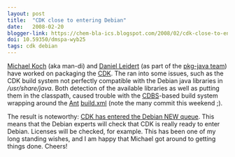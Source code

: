 ```yaml
---
layout: post
title:  "CDK close to entering Debian"
date:   2008-02-20
blogger-link: https://chem-bla-ics.blogspot.com/2008/02/cdk-close-to-entering-debian.html
doi: 10.59350/dmspa-wyb25
tags: cdk debian
---
```


[Michael Koch](http://gnu.wildebeest.org/diary-man-di/) (aka man-di) and [Daniel Leidert](http://www.wgdd.de/) (as part of the
[pkg-java team](http://alioth.debian.org/projects/pkg-java/)) have worked on packaging the [CDK](http://cdk.sf.net/). The ran into
some issues, such as the CDK build system not perfectly compatible with the Debian java libraries in */usr/share/java*.
Both detection of the available libraries as well as putting them in the classpath, caused trouble with the
[CDBS](http://build-common.alioth.debian.org/)-based build system wrapping around the [Ant](http://ant.apache.org/)
[build.xml](http://cdk.svn.sourceforge.net/viewvc/cdk/branches/cdk-1.0.x/build.xml?view=log) (note the many commit this weekend ;).

The result is noteworthy: [CDK has entered the Debian NEW queue](http://ftp-master.debian.org/new/cdk_1:1.0.1.91-1.html). This
means that the Debian experts will check that CDK is really ready to enter Debian. Licenses will be checked, for example. This
has been one of my long standing wishes, and I am happy that Michael got around to getting things done. Cheers!
